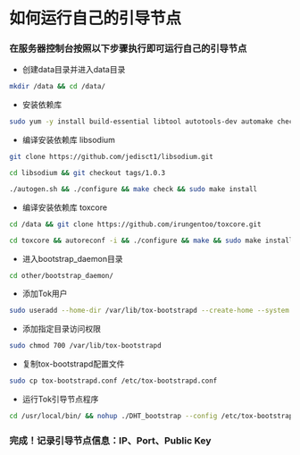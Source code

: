 # 如何运行自己的引导节点

### 在服务器控制台按照以下步骤执行即可运行自己的引导节点


* 创建data目录并进入data目录
```sh
mkdir /data && cd /data/
```

* 安装依赖库
```sh
sudo yum -y install build-essential libtool autotools-dev automake checkinstall check git yasm
```

* 编译安装依赖库 libsodium
```sh
git clone https://github.com/jedisct1/libsodium.git
```

```sh
cd libsodium && git checkout tags/1.0.3
```

```sh
./autogen.sh && ./configure && make check && sudo make install
```

* 编译安装依赖库 toxcore
```sh
cd /data && git clone https://github.com/irungentoo/toxcore.git
```

```sh
cd toxcore && autoreconf -i && ./configure && make && sudo make install
```

* 进入bootstrap_daemon目录
```sh
cd other/bootstrap_daemon/
```

* 添加Tok用户
```sh
sudo useradd --home-dir /var/lib/tox-bootstrapd --create-home --system --shell /sbin/nologin --comment "Account to run Tox's DHT bootstrap daemon" --user-group tox-bootstrapd
```

* 添加指定目录访问权限
```sh
sudo chmod 700 /var/lib/tox-bootstrapd
```

* 复制tox-bootstrapd配置文件
```sh
sudo cp tox-bootstrapd.conf /etc/tox-bootstrapd.conf
```

* 运行Tok引导节点程序
```sh
cd /usr/local/bin/ && nohup ./DHT_bootstrap --config /etc/tox-bootstrapd.conf &
```

### 完成！记录引导节点信息：IP、Port、Public Key
